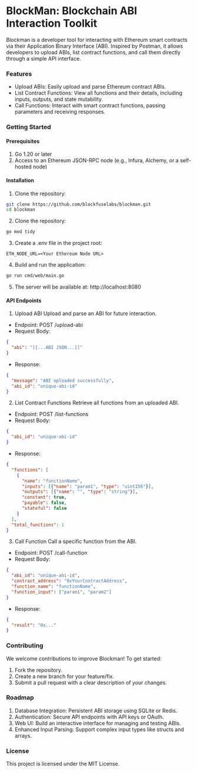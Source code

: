 # BlockMan: Blockchain ABI Interaction Toolkit

Blockman is a developer tool for interacting with Ethereum smart contracts via their Application Binary Interface (ABI). Inspired by Postman, it allows developers to upload ABIs, list contract functions, and call them directly through a simple API interface.

### Features
- Upload ABIs: Easily upload and parse Ethereum contract ABIs.
- List Contract Functions: View all functions and their details, including inputs, outputs, and state mutability.
- Call Functions: Interact with smart contract functions, passing parameters and receiving responses.

### Getting Started

#### Prerequisites
1. Go 1.20 or later
2. Access to an Ethereum JSON-RPC node (e.g., Infura, Alchemy, or a self-hosted node)

#### Installation
1. Clone the repository:
```bash
git clone https://github.com/blockfuselabs/blockman.git
cd blockman
```

2. Clone the repository:
```bash
go mod tidy
```

3. Create a .env file in the project root:
```env
ETH_NODE_URL=<Your Ethereum Node URL>
```

4. Build and run the application:
```bash
go run cmd/web/main.go
```

5. The server will be available at: http://localhost:8080


#### API Endpoints

1. Upload ABI
Upload and parse an ABI for future interaction.

- Endpoint: POST /upload-abi
- Request Body:
```json
{
  "abi": "[{...ABI JSON...}]"
}
```
- Response: 
```json
{
  "message": "ABI uploaded successfully",
  "abi_id": "unique-abi-id"
}
```

2. List Contract Functions
Retrieve all functions from an uploaded ABI.
- Endpoint: POST /list-functions
- Request Body: 
```json
{
  "abi_id": "unique-abi-id"
}
```
- Response: 
```json
{
  "functions": [
    {
      "name": "functionName",
      "inputs": [{"name": "param1", "type": "uint256"}],
      "outputs": [{"name": "", "type": "string"}],
      "constant": true,
      "payable": false,
      "stateful": false
    }
  ],
  "total_functions": 1
}
```

3. Call Function
Call a specific function from the ABI.
- Endpoint: POST /call-function
- Request Body: 
```json
{
  "abi_id": "unique-abi-id",
  "contract_address": "0xYourContractAddress",
  "function_name": "functionName",
  "function_input": ["param1", "param2"]
}
```
- Response: 
```json
{
  "result": "0x..."
}
```

### Contributing
We welcome contributions to improve Blockman! To get started:

1. Fork the repository.
2. Create a new branch for your feature/fix.
3. Submit a pull request with a clear description of your changes.

### Roadmap
1. Database Integration: Persistent ABI storage using SQLite or Redis.
2. Authentication: Secure API endpoints with API keys or OAuth.
3. Web UI: Build an interactive interface for managing and testing ABIs.
4. Enhanced Input Parsing: Support complex input types like structs and arrays.


### License
This project is licensed under the MIT License. 




